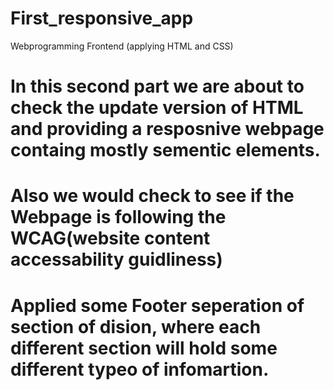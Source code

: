 # First_responsive_app
Webprogramming Frontend (applying HTML and CSS)

# In this second part we are about to check the update version of HTML and providing a resposnive webpage containg mostly sementic elements.

# Also we would check to see if the Webpage is following the WCAG(website content accessability guidliness)

# Applied some Footer seperation of section of dision, where each different section will hold some different typeo of infomartion.